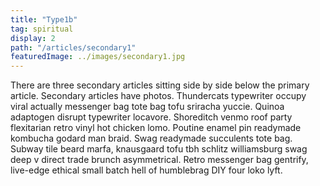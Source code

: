 ```yaml
---
title: "Type1b"
tag: spiritual
display: 2
path: "/articles/secondary1"
featuredImage: ../images/secondary1.jpg
---
```

There are three secondary articles sitting side by side below the primary article. Secondary articles have photos. Thundercats typewriter occupy viral actually messenger bag tote bag tofu sriracha yuccie. Quinoa adaptogen disrupt typewriter locavore. Shoreditch venmo roof party flexitarian retro vinyl hot chicken lomo. Poutine enamel pin readymade kombucha godard man braid. Swag readymade succulents tote bag. Subway tile beard marfa, knausgaard tofu tbh schlitz williamsburg swag deep v direct trade brunch asymmetrical. Retro messenger bag gentrify, live-edge ethical small batch hell of humblebrag DIY four loko lyft.